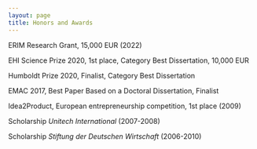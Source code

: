```yaml
---
layout: page
title: Honors and Awards
---
```



<p> ERIM Research Grant, 15,000 EUR (2022)</p>
<p>EHI Science Prize 2020, 1st place, Category Best Dissertation, 10,000 EUR</p>
<p>Humboldt Prize 2020, Finalist, Category Best Dissertation</p>
<p>EMAC 2017, Best Paper Based on a Doctoral Dissertation, Finalist</p>
<p>Idea2Product, European entrepreneurship competition, 1st place (2009)<p>
<p>Scholarship <em>Unitech International</em> (2007-2008)</p>
<p>Scholarship <em>Stiftung der Deutschen Wirtschaft</em> (2006-2010)</p>
